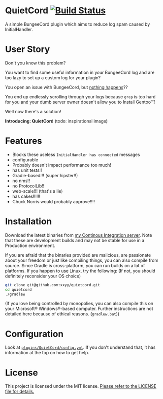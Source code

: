 # QuietCord [![Build Status](https://ci.nowak-at.net/job/public~quietcord/badge/icon)](https://ci.nowak-at.net/job/public~quietcord)
A simple BungeeCord plugin which aims to reduce log spam caused by InitialHandler.

# User Story
Don't you know this problem?

You want to find some useful information in your BungeeCord log and are too lazy to
set up a custom log for your plugin?

You open an issue with BungeeCord, but [nothing happens](https://github.com/SpigotMC/BungeeCord/pull/1484)??

You end up endlessly scrolling through your logs because `grep` is too hard for you
and your dumb server owner doesn't allow you to Install Gentoo™?

Well now there's a solution!

**Introducing: QuietCord** (todo: inspirational image)

# Features

 * Blocks these useless `InitialHandler has connected` messages
 * configurable
 * Probably doesn't impact performance too much!
 * has unit tests!!
 * Gradle-based!!! (super hipster!!)
 * no nms!!
 * no ProtocolLib!!
 * web-scale!!! (that's a lie)
 * has cakes!!!!!!
 * Chuck Norris would probably approve!!!!
 
# Installation

Download the latest binaries from [my Continous Integration server](https://ci.nowak-at.net/job/public~quietcord/). Note that these are development builds and may not be stable for use in a Production environment.
 
If you are afraid that the binaries provided are malicious, are passionate about your freedom or just like compiling things, you can also compile from source. Since Gradle is cross-platform, you can run builds on a lot of platforms. If you happen to use Linux, try the following: (If not, you should definitely reconsider your OS choice)
  
````bash
git clone git@github.com:xxyy/quietcord.git
cd quietcord
./gradlew
````

(If you love being controlled by monopolies, you can also compile this on your Microsoft® Windows®-based computer. Further instructions are not detailed here because of ethical reasons. (`gradlew.bat`))
 
# Configuration

Look at [`plugins/QuietCord/config.yml`](https://github.com/xxyy/quietcord/blob/master/src/main/resources/config.default.yml). If you don't understand that, it has information
at the top on how to get help.

# License

This project is licensed under the MIT license. 
[Please refer to the LICENSE file for details.](https://github.com/xxyy/quietcord/blob/master/LICENSE)
